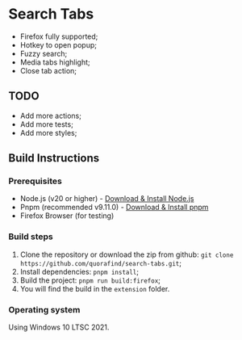 # Search Tabs

- Firefox fully supported;
- Hotkey to open popup;
- Fuzzy search;
- Media tabs highlight;
- Close tab action;

## TODO

- Add more actions;
- Add more tests;
- Add more styles;

## Build Instructions

### Prerequisites

- Node.js (v20 or higher) - [Download & Install Node.js](https://nodejs.org/)
- Pnpm (recommended v9.11.0) - [Download & Install pnpm](https://pnpm.io/installation)
- Firefox Browser (for testing)

### Build steps 

1. Clone the repository or download the zip from github: `git clone https://github.com/quorafind/search-tabs.git`;
2. Install dependencies: `pnpm install`;
3. Build the project: `pnpm run build:firefox`;
4. You will find the build in the `extension` folder.

### Operating system

Using Windows 10 LTSC 2021.
